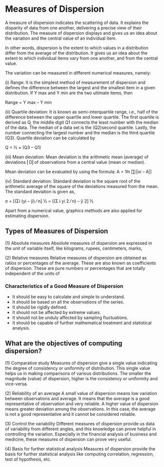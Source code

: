 # Measures of Dispersion

A measure of dispersion indicates the scattering of data. It explains the disparity of data from one another, delivering a precise view of their distribution. The measure of dispersion displays and gives us an idea about the variation and the central value of an individual item.

In other words, dispersion is the extent to which values in a distribution differ from the average of the distribution. It gives us an idea about the extent to which individual items vary from one another, and from the central value.

The variation can be measured in different numerical measures, namely:

(i) Range: It is the simplest method of measurement of dispersion and defines the difference between the largest and the smallest item in a given distribution. If Y max and Y min are the two ultimate items, then

Range = Y max – Y min

(ii) Quartile deviation: It is known as semi-interquartile range, i.e., half of the difference between the upper quartile and lower quartile. The first quartile is derived as Q, the middle digit Q1 connects the least number with the median of the data. The median of a data set is the (Q2)second quartile. Lastly, the number connecting the largest number and the median is the third quartile (Q3). Quartile deviation can be calculated by

Q = ½ × (Q3 – Q1)

(iii) Mean deviation: Mean deviation is the arithmetic mean (average) of deviations ⎜D⎜of observations from a central value (mean or median).

Mean deviation can be evaluated by using the formula: A = 1⁄n [∑i|xi – A|]

(iv) Standard deviation: Standard deviation is the square root of the arithmetic average of the square of the deviations measured from the mean. The standard deviation is given as,

σ = [(Σi (yi – ȳ) ⁄ n] ½ = [(Σ i yi 2 ⁄ n) – ȳ 2] ½

Apart from a numerical value, graphics methods are also applied for estimating dispersion.

## Types of Measures of Dispersion

(1) Absolute measures
Absolute measures of dispersion are expressed in the unit of variable itself, like kilograms, rupees, centimeters, marks,

(2) Relative measures
Relative measures of dispersion are obtained as ratios or percentages of the average.
These are also known as coefficients of dispersion.
These are pure numbers or percentages that are totally independent of the units of

### Characteristics of a Good Measure of Dispersion
- It should be easy to calculate and simple to understand.
- It should be based on all the observations of the series.
- It should be rigidly defined.
- It should not be affected by extreme values.
- It should not be unduly affected by sampling fluctuations.
- It should be capable of further mathematical treatment and statistical analysis.

## What are the objectives of computing dispersion?

(1) Comparative study
Measures of dispersion give a single value indicating the degree of consistency or uniformity of distribution. This single value helps us in making comparisons of various distributions.
The smaller the magnitude (value) of dispersion, higher is the consistency or uniformity and vice-versa.

(2) Reliability of an average
A small value of dispersion means low variation between observations and average. It means that the average is a good representative of observation and very reliable.
A higher value of dispersion means greater deviation among the observations. In this case, the average is not a good representative and it cannot be considered reliable.

(3) Control the variability
Different measures of dispersion provide us data of variability from different angles, and this knowledge can prove helpful in controlling the variation.
Especially in the financial analysis of business and medicine, these measures of dispersion can prove very useful.

(4) Basis for further statistical analysis
Measures of dispersion provide the basis for further statistical analysis like computing correlation, regression, test of hypothesis, etc.
